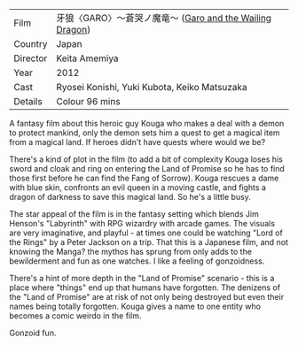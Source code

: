 | | |
|-|-|
Film|&#29273;&#29436;&#12296;GARO&#12297;&#65374;&#33980;&#21741;&#12494;&#39764;&#31452;&#65374; ([Garo and the Wailing Dragon](https://www.imdb.com/title/tt2476436/))
Country|Japan
Director|Keita Amemiya
Year|2012
Cast|Ryosei Konishi, Yuki Kubota, Keiko Matsuzaka
Details|Colour 96 mins

A fantasy film about this heroic guy Kouga who makes a deal with
a demon to protect mankind, only the demon sets him a quest to get
a magical item from a magical land.  If heroes didn't have quests
where would we be?

There's a kind of plot in the film (to add a bit of complexity Kouga
loses his sword and cloak and ring on entering the Land of Promise so
he has to find those first before he can find the Fang of Sorrow).
Kouga rescues a dame with blue skin, confronts an evil queen in a
moving castle, and fights a dragon of darkness to save this magical
land.  So he's a little busy.

The star appeal of the film is in the fantasy setting which blends
Jim Henson's "Labyrinth" with RPG wizardry with arcade games.
The visuals are very imaginative, and playful - at times one could
be watching "Lord of the Rings" by a Peter Jackson on a trip.  That
this is a Japanese film, and not knowing the Manga? the mythos
has sprung from only adds to the bewilderment and fun as one
watches.  I like a feeling of gonzoidness.

There's a hint of more depth in the "Land of Promise" scenario -
this is a place where "things" end up that humans have forgotten.
The denizens of the "Land of Promise" are at risk of not only
being destroyed but even their names being totally forgotten.  Kouga
gives a name to one entity who becomes a comic weirdo in the
film.

Gonzoid fun.